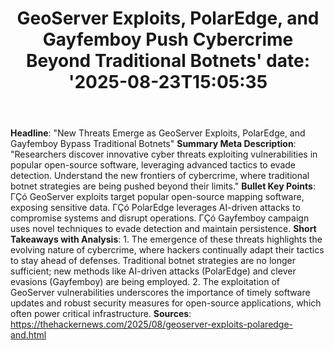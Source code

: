 ﻿---
title: "GeoServer Exploits, PolarEdge, and Gayfemboy Push Cybercrime Beyond Traditional Botnets'
date: '2025-08-23T15:05:35"
category: "Markets"
summary: ""
slug: "geoserver exploits polaredge and gayfemboy push cybercrime b"
source_urls:
  - "https://thehackernews.com/2025/08/geoserver-exploits-polaredge-and.html"
seo:
  title: "GeoServer Exploits, PolarEdge, and Gayfemboy Push Cybercrime Beyond Traditional Botnets | Hash n Hedge'
  description: '"
  keywords: ["news", "markets", "brief"]
---
**Headline**: "New Threats Emerge as GeoServer Exploits, PolarEdge, and Gayfemboy Bypass Traditional Botnets"  **Summary Meta Description**: "Researchers discover innovative cyber threats exploiting vulnerabilities in popular open-source software, leveraging advanced tactics to evade detection. Understand the new frontiers of cybercrime, where traditional botnet strategies are being pushed beyond their limits."  **Bullet Key Points**:  ΓÇó GeoServer exploits target popular open-source mapping software, exposing sensitive data. ΓÇó PolarEdge leverages AI-driven attacks to compromise systems and disrupt operations. ΓÇó Gayfemboy campaign uses novel techniques to evade detection and maintain persistence.  **Short Takeaways with Analysis**:  1. The emergence of these threats highlights the evolving nature of cybercrime, where hackers continually adapt their tactics to stay ahead of defenses. Traditional botnet strategies are no longer sufficient; new methods like AI-driven attacks (PolarEdge) and clever evasions (Gayfemboy) are being employed. 2. The exploitation of GeoServer vulnerabilities underscores the importance of timely software updates and robust security measures for open-source applications, which often power critical infrastructure.  **Sources**:  https://thehackernews.com/2025/08/geoserver-exploits-polaredge-and.html 
